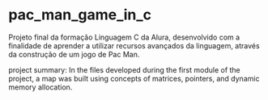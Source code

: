 # pac_man_game_in_c
Projeto final da formação Linguagem C da Alura, desenvolvido com a finalidade de aprender a utilizar recursos avançados da linguagem, através da construção de um jogo de Pac Man.

project summary:
In the files developed during the first module of the project, a map was built using concepts of matrices, pointers, and dynamic memory allocation.
